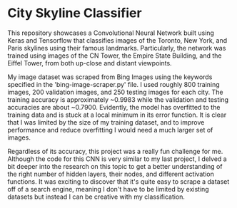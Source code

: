 # City Skyline Classifier 
This repository showcases a Convolutional Neural Network built using Keras and Tensorflow that classifies images of the Toronto, New York, and Paris skylines using their famous landmarks. Particularly, the network was trained using images of the CN Tower, the Empire State Building, and the Eiffel Tower, from both up-close and distant viewpoints.

My image dataset was scraped from Bing Images using the keywords specified in the 'bing-image-scraper.py' file. I used roughly 800 training images, 200 validation images, and 250 testing images for each city. The training accuracy is approximately ~0.9983 while the validation and testing accuracies are about ~0.7900. Evidently, the model has overfitted to the training data and is stuck at a local minimum in its error function. It is clear that I was limited by the size of my training dataset, and to improve performance and reduce overfitting I would need a much larger set of images. 

Regardless of its accuracy, this project was a really fun challenge for me. Although the code for this CNN is very similar to my last project, I delved a bit deeper into the research on this topic to get a better understanding of the right number of hidden layers, their nodes, and different activation functions. It was exciting to discover that it's quite easy to scrape a dataset off of a search engine, meaning I don't have to be limited by existing datasets but instead I can be creative with my classification. 
